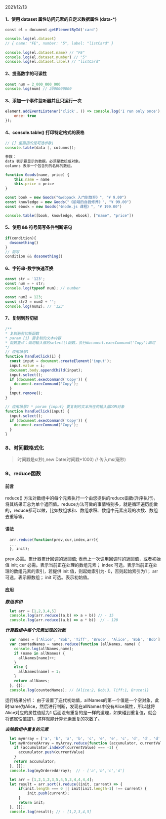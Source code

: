 2021/12/13
#### 1、使用 dataset 属性访问元素的自定义数据属性 (data-*)
```javascript
const el = document.getElementById('card')

console.log(el.dataset)
// { name: "FE", number: "5", label: "listCard" }
  
console.log(el.dataset.name) // "FE"
console.log(el.dataset.number) // "5"
console.log(el.dataset.label) // "listCard"
```

#### 2、提高数字的可读性
```javascript
const num = 2_000_000_000
console.log(num) // 2000000000
```

#### 3、添加一个事件监听器并且只运行一次
```javascript
element.addEventListener('click', () => console.log('I run only once'), {
    once: true
});
```

#### 4、console.table() 打印特定格式的表格
```javascript
// [] 里面指的是可选参数\
console.table(data [, columns]);

参数：
data 表示要显示的数据。必须是数组或对象。
columns 表示一个包含列的名称的数组。

function Goods(name, price) {
    this.name = name
    this.price = price
}

const book = new Goods("《webpack 入门到放弃》", "¥ 9.00")
const knowledge = new Goods("《前端的自我修养》", "¥ 99.00")
const ebook = new Goods("《node.js 课程》", "¥ 199.00")

console.table([book, knowledge, ebook], ["name", "price"])
```

#### 5、使用 && 符号简写条件判断语句
```javascript
if(condition){
  dosomething()
}
// 简写
condition && dosomething()
```

#### 6、字符串-数字快速互换
```javascript
const str = '123';
const num = + str;
console.log(typeof num); // number

const num2 = 123;
const str2 = num2 + '';
console.log(num2); // '123'
```

#### 7、复制到剪切板
```javascript
/**
* 复制到剪切板函数
* param {i} 要复制的文本内容
* 函数重点：调用输入框的select()函数，执行document.execCommand('Copy')即可
*/
// 应用场景1
function handleClick(i) {
  const input = document.createElement('input');
  input.value = i;
  document.body.appendChild(input);
  input.select();
  if (document.execCommand('Copy')) {
    document.execCommand('Copy');
  }
  input.remove();
}

// 应用场景2 * param {input} 要复制的文本所在的输入框DOM对象
function handleClick(input) {
  input.select();
  if (document.execCommand('Copy')) {
    document.execCommand('Copy');
  }
}
```
### 8、时间戳格式化
> 时间戳是s(秒),new Date(时间戳*1000) // 传入ms(毫秒)

### 9、reduce函数
#### 前言
reduce() 方法对数组中的每个元素执行一个由您提供的reduce函数(升序执行)，将其结果汇总为单个返回值。reduce方法可做的事情特别多，就是循环遍历能做的，reduce都可以做，比如数组求和、数组求积、数组中元素出现的次数、数组去重等等。

#### 语法
````js
  arr.reduce(function(prev,cur,index,arr){
  ...
  }, init);
````

prev 必需。累计器累计回调的返回值; 表示上一次调用回调时的返回值，或者初始值 init;
cur 必需。表示当前正在处理的数组元素；
index 可选。表示当前正在处理的数组元素的索引，若提供 init 值，则起始索引为- 0，否则起始索引为1；
arr 可选。表示原数组；
init 可选。表示初始值。

#### 应用
***数组求和***
````js
  let arr = [1,2,3,4,5]
  console.log(arr.reduce((a,b) => a + b)) // - 15
  console.log(arr.reduce((a,b) => a * b))  // - 120
````


***计算数组中每个元素出现的次数***
````js
  var names = ['Alice', 'Bob', 'Tiff', 'Bruce', 'Alice', 'Bob', 'Bob'];
  var countedNames = names.reduce(function (allNames, name) {
    console.log(allNames,name);
    if (name in allNames) {
      allNames[name]++;
    }
    else {
      allNames[name] = 1;
    }
    return allNames;
  }, {});
  console.log(countedNames); // {Alice:2, Bob:3, Tiff:1, Bruce:1}
````

运行结果分析：
由于设置了迭代初始值，allNames的第一个值是一个空对象，此时name为Alice，然后进行判断，发现在allNames中没有Alice属性，所以就将Alice对应的属性值赋为1
后面没有重复的是一样的道理，如果碰到重复值，就会将该属性值加1，这样就能计算元素重复的次数了。

***去除数组中重复的元素***
````js
  let myArray = ['a', 'b', 'a', 'b', 'c', 'e', 'e', 'c', 'd', 'd', 'd', 'd'];
  let myOrderedArray = myArray.reduce(function (accumulator, currentValue) {
    if (accumulator.indexOf(currentValue) === -1) {
      accumulator.push(currentValue)
    }
    return accumulator;
  }, []);
  console.log(myOrderedArray);  // - ['a','b','c','d']
````

````js
  let arr = [1,2,1,2,3,5,4,5,3,4,4,4,4];
  let result = arr.sort().reduce((init, current) => {
      if(init.length === 0 || init[init.length-1] !== current) {
          init.push(current);
      }
      return init;
  }, []);
  console.log(result); // - [1,2,3,4,5]
````
